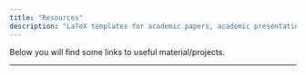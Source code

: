 ```yaml
---
title: "Resources"
description: "LaTeX templates for academic papers, academic presentations, bibliographies. LaTeX commands to typeset math easily."
---
```



Below you will find some links to useful material/projects.

---